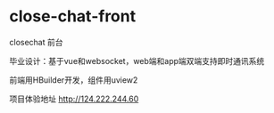 # close-chat-front
closechat 前台 

毕业设计：基于vue和websocket，web端和app端双端支持即时通讯系统

前端用HBuilder开发，组件用uview2

项目体验地址 http://124.222.244.60

